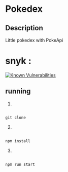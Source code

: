 # Pokedex

## Description 

Little pokedex with PokeApi

# snyk : 

[![Known Vulnerabilities](https://snyk.io/test/github/{yohann-kevin}/{myPokedex}/badge.svg)](https://snyk.io/test/github/{yohann-kevin}/{myPokedex})

## running 

1)
```

git clone

```

2)
```

npm install

```

3)
```

npm run start

```